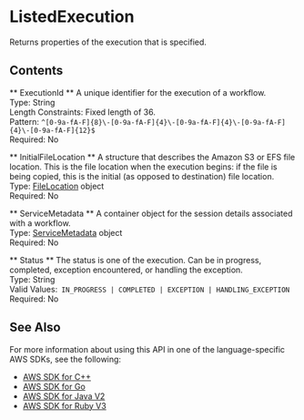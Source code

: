 # ListedExecution<a name="API_ListedExecution"></a>

Returns properties of the execution that is specified\.

## Contents<a name="API_ListedExecution_Contents"></a>

 ** ExecutionId **   <a name="TransferFamily-Type-ListedExecution-ExecutionId"></a>
A unique identifier for the execution of a workflow\.  
Type: String  
Length Constraints: Fixed length of 36\.  
Pattern: `^[0-9a-fA-F]{8}\-[0-9a-fA-F]{4}\-[0-9a-fA-F]{4}\-[0-9a-fA-F]{4}\-[0-9a-fA-F]{12}$`   
Required: No

 ** InitialFileLocation **   <a name="TransferFamily-Type-ListedExecution-InitialFileLocation"></a>
A structure that describes the Amazon S3 or EFS file location\. This is the file location when the execution begins: if the file is being copied, this is the initial \(as opposed to destination\) file location\.  
Type: [FileLocation](API_FileLocation.md) object  
Required: No

 ** ServiceMetadata **   <a name="TransferFamily-Type-ListedExecution-ServiceMetadata"></a>
A container object for the session details associated with a workflow\.  
Type: [ServiceMetadata](API_ServiceMetadata.md) object  
Required: No

 ** Status **   <a name="TransferFamily-Type-ListedExecution-Status"></a>
The status is one of the execution\. Can be in progress, completed, exception encountered, or handling the exception\.  
Type: String  
Valid Values:` IN_PROGRESS | COMPLETED | EXCEPTION | HANDLING_EXCEPTION`   
Required: No

## See Also<a name="API_ListedExecution_SeeAlso"></a>

For more information about using this API in one of the language\-specific AWS SDKs, see the following:
+  [AWS SDK for C\+\+](https://docs.aws.amazon.com/goto/SdkForCpp/transfer-2018-11-05/ListedExecution) 
+  [AWS SDK for Go](https://docs.aws.amazon.com/goto/SdkForGoV1/transfer-2018-11-05/ListedExecution) 
+  [AWS SDK for Java V2](https://docs.aws.amazon.com/goto/SdkForJavaV2/transfer-2018-11-05/ListedExecution) 
+  [AWS SDK for Ruby V3](https://docs.aws.amazon.com/goto/SdkForRubyV3/transfer-2018-11-05/ListedExecution) 